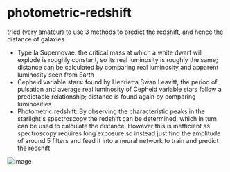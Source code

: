 # photometric-redshift

tried (very amateur) to use 3 methods to predict the redshift, and hence the distance of galaxies

- Type Ia Supernovae: the critical mass at which a white dwarf will explode is roughly constant, so its real luminosity is roughly the same; distance can be calculated by comparing real luminosity and apparent luminosity seen from Earth
- Cepheid variable stars: found by Henrietta Swan Leavitt, the period of pulsation and average real luminosity of Cepheid variable stars follow a predictable relationship; distance is found again by comparing luminosities
- Photometric redshift: By observing the characteristic peaks in the starlight's spectroscopy the redshift can be determined, which in turn can be used to calculate the distance. However this is inefficient as spectroscopy requires long exposure so instead just find the amplitude of around 5 filters and feed it into a neural network to train and predict the redshift

![image]([http://url/to/img.png](https://github.com/toshinari123/photometric-redshift/blob/main/poster.PNG))
